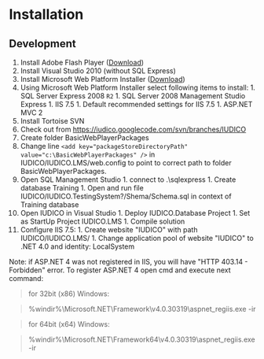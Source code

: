 # Installation #

## Development ##

  1. Install Adobe Flash Player ([Download](http://get.adobe.com/flashplayer/))
  1. Install Visual Studio 2010 (without SQL Express)
  1. Install Microsoft Web Platform Installer ([Download](http://www.microsoft.com/web/downloads/platform.aspx))
  1. Using Microsoft Web Platform Installer select following items to install:
    1. SQL Server Express 2008 `R2`
    1. SQL Server 2008 Management Studio Express
    1. IIS 7.5
    1. Default recommended settings for IIS 7.5
    1. ASP.NET MVC 2
  1. Install Tortoise SVN
  1. Check out from https://iudico.googlecode.com/svn/branches/IUDICO
  1. Create folder BasicWebPlayerPackages
  1. Change line `<add key="packageStoreDirectoryPath" value="c:\BasicWebPlayerPackages" />` in IUDICO/IUDICO.LMS/web.config to point to correct path to folder BasicWebPlayerPackages.
  1. Open SQL Management Studio
    1. connect to .\sqlexpress
    1. Create database Training
    1. Open and run file IUDICO/IUDICO.TestingSystem?/Shema/Schema.sql in context of Training database
  1. Open IUDICO in Visual Studio
    1. Deploy IUDICO.Database Project
    1. Set as StartUp Project IUDICO.LMS
    1. Сompile solution
  1. Configure IIS 7.5:
    1. Create website "IUDICO" with path IUDICO/IUDICO.LMS/
    1. Change application pool of website "IUDICO" to .NET 4.0 and identity: LocalSystem

Note: if ASP.NET 4 was not registered in IIS, you will have "HTTP 403.14 - Forbidden" error. To register ASP.NET 4 open cmd and execute next command:
> for 32bit (x86) Windows:

> %windir%\Microsoft.NET\Framework\v4.0.30319\aspnet\_regiis.exe -ir

> for 64bit (x64) Windows:

> %windir%\Microsoft.NET\Framework64\v4.0.30319\aspnet\_regiis.exe -ir